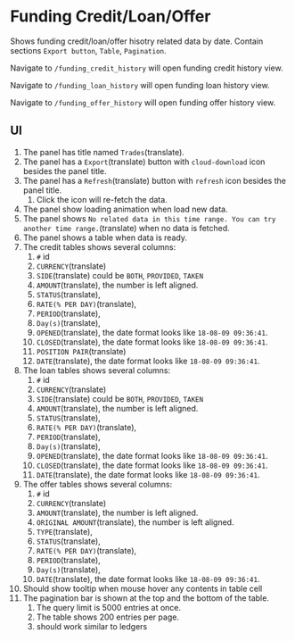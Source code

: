 # Funding Credit/Loan/Offer

Shows funding credit/loan/offer hisotry related data by date. Contain sections `Export button`, `Table`, `Pagination`.

Navigate to `/funding_credit_history` will open funding credit history view.

Navigate to `/funding_loan_history` will open funding loan history view.

Navigate to `/funding_offer_history` will open funding offer history view.

## UI

1. The panel has title named `Trades`(translate).
1. The panel has a `Export`(translate) button with `cloud-download` icon besides the panel title.
1. The panel has a `Refresh`(translate) button with `refresh` icon besides the panel title.
    1. Click the icon will re-fetch the data.
1. The panel show loading animation when load new data.
1. The panel shows `No related data in this time range. You can try another time range.`(translate) when no data is fetched.
1. The panel shows a table when data is ready.
1. The credit tables shows several columns:
    1. `#` id
    1. `CURRENCY`(translate)
    1. `SIDE`(translate) could be `BOTH`, `PROVIDED`, `TAKEN`
    1. `AMOUNT`(translate), the number is left aligned.
    1. `STATUS`(translate),
    1. `RATE(% PER DAY)`(translate),
    1. `PERIOD`(translate),
    1. `Day(s)`(translate),
    1. `OPENED`(translate), the date format looks like `18-08-09 09:36:41`.
    1. `CLOSED`(translate), the date format looks like `18-08-09 09:36:41`.
    1. `POSITION PAIR`(translate)
    1. `DATE`(translate), the date format looks like `18-08-09 09:36:41`.
1. The loan tables shows several columns:
    1. `#` id
    1. `CURRENCY`(translate)
    1. `SIDE`(translate) could be `BOTH`, `PROVIDED`, `TAKEN`
    1. `AMOUNT`(translate), the number is left aligned.
    1. `STATUS`(translate),
    1. `RATE(% PER DAY)`(translate),
    1. `PERIOD`(translate),
    1. `Day(s)`(translate),
    1. `OPENED`(translate), the date format looks like `18-08-09 09:36:41`.
    1. `CLOSED`(translate), the date format looks like `18-08-09 09:36:41`.
    1. `DATE`(translate), the date format looks like `18-08-09 09:36:41`.
1. The offer tables shows several columns:
    1. `#` id
    1. `CURRENCY`(translate)
    1. `AMOUNT`(translate), the number is left aligned.
    1. `ORIGINAL AMOUNT`(translate), the number is left aligned.
    1. `TYPE`(translate),
    1. `STATUS`(translate),
    1. `RATE(% PER DAY)`(translate),
    1. `PERIOD`(translate),
    1. `Day(s)`(translate),
    1. `DATE`(translate), the date format looks like `18-08-09 09:36:41`.
1. Should show tooltip when mouse hover any contents in table cell
1. The pagination bar is shown at the top and the bottom of the table.
    1. The query limit is 5000 entries at once.
    1. The table shows 200 entries per page.
    1. should work similar to ledgers
